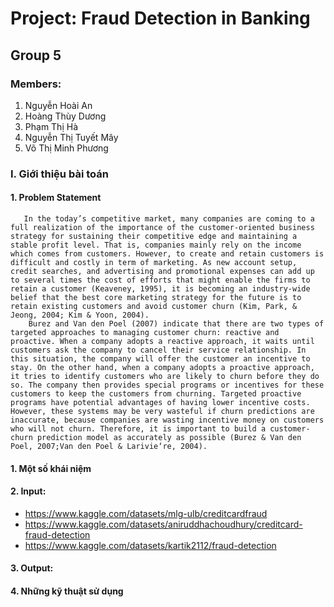 # Project: Fraud Detection in Banking
## Group 5
### Members: 
1. Nguyễn Hoài An
2. Hoàng Thùy Dương
3. Phạm Thị Hà
4. Nguyễn Thị Tuyết Mây
5. Võ Thị Minh Phương
### I. Giới thiệu bài toán 
#### 1. Problem Statement
       In the today’s competitive market, many companies are coming to a full realization of the importance of the customer-oriented business strategy for sustaining their competitive edge and maintaining a stable profit level. That is, companies mainly rely on the income which comes from customers. However, to create and retain customers is difficult and costly in term of marketing. As new account setup, credit searches, and advertising and promotional expenses can add up to several times the cost of efforts that might enable the firms to retain a customer (Keaveney, 1995), it is becoming an industry-wide belief that the best core marketing strategy for the future is to retain existing customers and avoid customer churn (Kim, Park, & Jeong, 2004; Kim & Yoon, 2004).
        Burez and Van den Poel (2007) indicate that there are two types of targeted approaches to managing customer churn: reactive and proactive. When a company adopts a reactive approach, it waits until customers ask the company to cancel their service relationship. In this situation, the company will offer the customer an incentive to stay. On the other hand, when a company adopts a proactive approach, it tries to identify customers who are likely to churn before they do so. The company then provides special programs or incentives for these customers to keep the customers from churning. Targeted proactive programs have potential advantages of having lower incentive costs. However, these systems may be very wasteful if churn predictions are inaccurate, because companies are wasting incentive money on customers who will not churn. Therefore, it is important to build a customer-churn prediction model as accurately as possible (Burez & Van den Poel, 2007;Van den Poel & Larivie‘re, 2004).
#### 1. Một số khái niệm 
#### 2. Input: 
- https://www.kaggle.com/datasets/mlg-ulb/creditcardfraud 
- https://www.kaggle.com/datasets/aniruddhachoudhury/creditcard-fraud-detection
- https://www.kaggle.com/datasets/kartik2112/fraud-detection

#### 3. Output: 
#### 4. Những kỹ thuật sử dụng

